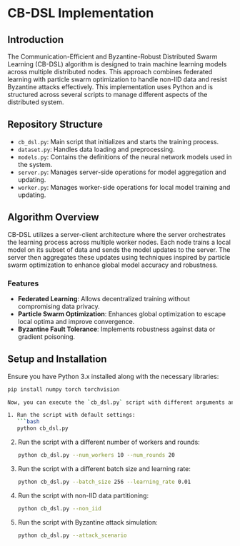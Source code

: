 # CB-DSL Implementation

## Introduction
The Communication-Efficient and Byzantine-Robust Distributed Swarm Learning (CB-DSL) algorithm is designed to train machine learning models across multiple distributed nodes. This approach combines federated learning with particle swarm optimization to handle non-IID data and resist Byzantine attacks effectively. This implementation uses Python and is structured across several scripts to manage different aspects of the distributed system.

## Repository Structure
- `cb_dsl.py`: Main script that initializes and starts the training process.
- `dataset.py`: Handles data loading and preprocessing.
- `models.py`: Contains the definitions of the neural network models used in the system.
- `server.py`: Manages server-side operations for model aggregation and updating.
- `worker.py`: Manages worker-side operations for local model training and updating.

## Algorithm Overview
CB-DSL utilizes a server-client architecture where the server orchestrates the learning process across multiple worker nodes. Each node trains a local model on its subset of data and sends the model updates to the server. The server then aggregates these updates using techniques inspired by particle swarm optimization to enhance global model accuracy and robustness.

### Features
- **Federated Learning**: Allows decentralized training without compromising data privacy.
- **Particle Swarm Optimization**: Enhances global optimization to escape local optima and improve convergence.
- **Byzantine Fault Tolerance**: Implements robustness against data or gradient poisoning.

## Setup and Installation
Ensure you have Python 3.x installed along with the necessary libraries:
```bash
pip install numpy torch torchvision

Now, you can execute the `cb_dsl.py` script with different arguments and parameters. Here are a few examples:

1. Run the script with default settings:
   ```bash
   python cb_dsl.py
   ```

2. Run the script with a different number of workers and rounds:
   ```bash
   python cb_dsl.py --num_workers 10 --num_rounds 20
   ```

3. Run the script with a different batch size and learning rate:
   ```bash
   python cb_dsl.py --batch_size 256 --learning_rate 0.01
   ```

4. Run the script with non-IID data partitioning:
   ```bash
   python cb_dsl.py --non_iid
   ```

5. Run the script with Byzantine attack simulation:
   ```bash
   python cb_dsl.py --attack_scenario
   ```
``` 
